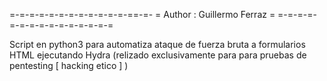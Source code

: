 =-=-=-=-=-=-=-=-=-=-=-=-==-=-
= Author : Guillermo Ferraz =
=-=-=-=-=-=-=-=-=-=-=-=-=-=-=

Script en python3 para automatiza ataque de fuerza bruta a formularios HTML ejecutando Hydra (relizado exclusivamente para para pruebas de pentesting [ hacking etico ] ) 

